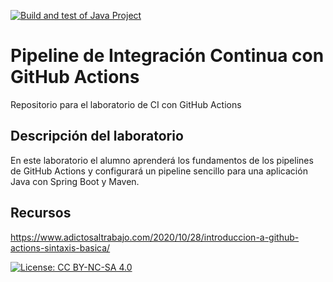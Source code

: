 [![Build and test of Java Project](https://github.com/ETSISI-EMS/ems2023_lab_1_3_ci_github_actions-Droidinfinity/actions/workflows/main.yml/badge.svg)](https://github.com/ETSISI-EMS/ems2023_lab_1_3_ci_github_actions-Droidinfinity/actions/workflows/main.yml)

# Pipeline de Integración Continua con GitHub Actions

Repositorio para el laboratorio de CI con GitHub Actions

## Descripción del laboratorio

En este laboratorio el alumno aprenderá los fundamentos de los pipelines de GitHub Actions y configurará un pipeline
sencillo para una aplicación Java con Spring Boot y Maven. 

## Recursos
https://www.adictosaltrabajo.com/2020/10/28/introduccion-a-github-actions-sintaxis-basica/

[![License: CC BY-NC-SA 4.0](https://img.shields.io/badge/License-CC_BY--NC--SA_4.0-lightgrey.svg)](https://creativecommons.org/licenses/by-nc-sa/4.0/)
